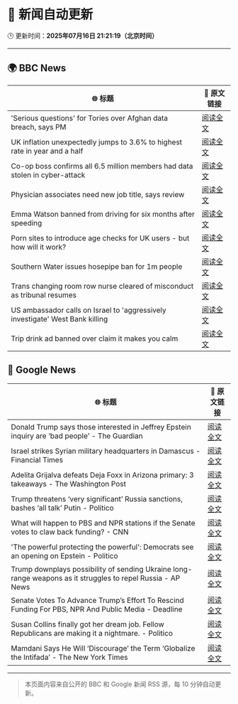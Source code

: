 # 🧠 新闻自动更新

🕒 更新时间：**2025年07月16日 21:21:19（北京时间）**

---

## 🌍 BBC News

| 🌐 标题 | 🔗 原文链接 |
|--------|-------------|
| 'Serious questions' for Tories over Afghan data breach, says PM | [阅读全文](https://www.bbc.com/news/articles/c98w2e9leywo) |
| UK inflation unexpectedly jumps to 3.6% to highest rate in year and a half | [阅读全文](https://www.bbc.com/news/articles/c3en2enpy7po) |
| Co-op boss confirms all 6.5 million members had data stolen in cyber-attack | [阅读全文](https://www.bbc.com/news/articles/cql0ple066po) |
| Physician associates need new job title, says review | [阅读全文](https://www.bbc.com/news/articles/c70r7d7z0wro) |
| Emma Watson banned from driving for six months after speeding | [阅读全文](https://www.bbc.com/news/articles/cly10x7pjplo) |
| Porn sites to introduce age checks for UK users - but how will it work? | [阅读全文](https://www.bbc.com/news/articles/ceq7ye3q2zwo) |
| Southern Water issues hosepipe ban for 1m people | [阅读全文](https://www.bbc.com/news/articles/ckglpvzygvzo) |
| Trans changing room row nurse cleared of misconduct as tribunal resumes | [阅读全文](https://www.bbc.com/news/articles/cm2mp5jley8o) |
| US ambassador calls on Israel to 'aggressively investigate' West Bank killing | [阅读全文](https://www.bbc.com/news/articles/c75ry4k3nrzo) |
| Trip drink ad banned over claim it makes you calm | [阅读全文](https://www.bbc.com/news/articles/c14e2d2ednpo) |

## 📰 Google News

| 🌐 标题 | 🔗 原文链接 |
|--------|-------------|
| Donald Trump says those interested in Jeffrey Epstein inquiry are ‘bad people’ - The Guardian | [阅读全文](https://news.google.com/rss/articles/CBMirgFBVV95cUxNS0g0TkUteHd1aHB5cVdqY3VfVHUySUxlN3RIYzZFTE5mRVhQbWRTRW1LNGJFaHFjSDRRRHgycmE5R1RWRUlWcDlOMHVqMTRvcElnMkhHWDBUdXN6LUszQk9DZlptUHRpMEVoNlJaSUNDQ1diY19vNno0bnhBR0RhUVlpUkhJU1V4cDdYR2sybTF1YmlTR3JnZFIxd0lpRTFEOXhSTzJ5THd2ZTVWTFE?oc=5) |
| Israel strikes Syrian military headquarters in Damascus - Financial Times | [阅读全文](https://news.google.com/rss/articles/CBMicEFVX3lxTFBncExXNTBWWm5IRDdhWTRwYVlLVjM2Y20tdW1tMDNDTmZwdnpNdEw1VU1CN0FIYy1CZGMzTDNXbmhmRGZNdUl5akwzY096dVY5TEk5Y1J0SC1sUnVCeVA0anhvdERESUQyQkJtOEhzbTQ?oc=5) |
| Adelita Grijalva defeats Deja Foxx in Arizona primary: 3 takeaways - The Washington Post | [阅读全文](https://news.google.com/rss/articles/CBMilgFBVV95cUxPXzJnaHo4eGE3eGRUUFdxMmpabHlpQTFfcGFoWVlhWXVrQVVsdzU2YTJyWEtGSHkxTXRmTWFQTi1MM3Vjdy1QLURRZnhxOFRTNVQ2dXJ3azM2dUY0WjcybHVhS2hfMnhCMS1rTkZfR2pYdWszYV9WUjhyWmdCWDYzdnBRNEVRNnFoRWk4aXVQalBwQWJmYUE?oc=5) |
| Trump threatens ‘very significant’ Russia sanctions, bashes ‘all talk’ Putin - Politico | [阅读全文](https://news.google.com/rss/articles/CBMimwFBVV95cUxOelM0bTg5MVZpMVRKQVM4YWRfcjdvNF9INzFhZ2d6UjY4ZFh3Y1A3YVdreFV6UDZ6YjlVSDdzUmdibzJfNlpvWVNlVWZWdEw0NThmNWxOVEx4V056dF9wMEJ0eWJBS216S2VXNlhteXJ3Y190YVBMNUpieExod0NMb2ItUkpfX0xqaURHRmxHYVJmQmtDY0lRV21XYw?oc=5) |
| What will happen to PBS and NPR stations if the Senate votes to claw back funding? - CNN | [阅读全文](https://news.google.com/rss/articles/CBMijwFBVV95cUxNZGN1V2VCYzZXZVNoYXQ3aHZTd2UtT2s0RFZvTXJVaWhUYmEzRzlWam1lLUZ1elNhT1VjblJTd2JSWVgycmJoZEp3TlNKbGF0Wjg3Q2tkeFcwRUFTZllsUEwzTTl2R1NKTGpQM0RYN0FDNUt5Yk0zamptUzcxVURELXhlR0k0RDVuOTB0eVowcw?oc=5) |
| 'The powerful protecting the powerful': Democrats see an opening on Epstein - Politico | [阅读全文](https://news.google.com/rss/articles/CBMingFBVV95cUxPSnBpQlFSejJCN2gxUF9CUmlwbmdZX2xjMzdOQjFPQy1zY3FGT0NnOGY4SjN6TkQ1TVdNTDVNaklhSDhWUmRtMjAtN1NvVlRhbXFOZ2JBZVFxd0hmYldUOXVpMG8xencyZGY5ZkZDVmRTT2IwQmZyZWR5dUZzcXRCNlpjODZOZkJFOTNZT0lfbDdfRF9YR2NpNHhhWDN5dw?oc=5) |
| Trump downplays possibility of sending Ukraine long-range weapons as it struggles to repel Russia - AP News | [阅读全文](https://news.google.com/rss/articles/CBMinwFBVV95cUxPaEc0dDF5TGpiRVczcUJiZEIxa1FaUVNVUGpaSFREVmJldk9IQ0lyOE5IWi1sSVZSdVV2RXhoZUpEdDVjRXF5Q2cwY3RJOWlmbE8yYkZWdENxWkw1elN4aXgwbDNxSW9NSVFmdEN5M3Q3Z2FuUlQ3R2picWtWbzB1VFJ4b3ltZW90ZnNfZDlCV3NrT1lteG9mSEtta0RZWTg?oc=5) |
| Senate Votes To Advance Trump’s Effort To Rescind Funding For PBS, NPR And Public Media - Deadline | [阅读全文](https://news.google.com/rss/articles/CBMimAFBVV95cUxQTDFPaGtaakU1MUtRNWF6T0FuVU96Qk4xZEg0bkhBUGJjeXhVSXpKTlJKMjdSV2RTN0ZiSEJUMDJ2dzgxOEJzWDIyaHNwUjllQVVaazZKaXEtalF6eU10SXRpX0pWa1d4aUJOT2lWN002Q3J0QmJHUVVWVUFtSkU5M1JIa1RuU3VKT19PRTV3cVBsWS1yRkpPeg?oc=5) |
| Susan Collins finally got her dream job. Fellow Republicans are making it a nightmare. - Politico | [阅读全文](https://news.google.com/rss/articles/CBMikwFBVV95cUxNTVhlZmNQSmFJdWMtRzFadUY1eWxfQWFDTmZmRVk4UFYydWFYVERIWDdocFhuZE1odEhPZXBlU21wd3Vsc1FDOEhDbHJTd0JRSFNBNm5xR0wzeTRDZlVhS3E5NFBQREtsYzdpcGx2V0RvcUh1RHg5ZFpRajJmQkowQ0t0YUpLUDBWM3BsdzNjSWdMUVE?oc=5) |
| Mamdani Says He Will ‘Discourage’ the Term ‘Globalize the Intifada’ - The New York Times | [阅读全文](https://news.google.com/rss/articles/CBMilwFBVV95cUxQNmExS0JYUFA3V0JOdFpHM2F4UDRyaWtyUkd3UUw2QVlBSkhOYll3d2M4dTNYcDFnMHh1bUJydGJwakNrTDNhcWxfVXJnT0dWUHYySzAwcjJNckpCQldzR195MWNHVmdKbTE4QnoxN21NQlZuaE1mTzU5MEYyMlhjaWl4eW9NTEkxMjl4Zm5JVFZ4R1dXVW1N?oc=5) |

---
> 本页面内容来自公开的 BBC 和 Google 新闻 RSS 源，每 10 分钟自动更新。